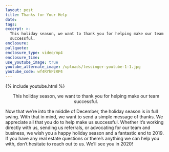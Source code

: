 ```yaml
---
layout: post
title: Thanks for Your Help
date:
tags:
excerpt: >-
  This holiday season, we want to thank you for helping make our team
  successful.
enclosure:
pullquote:
enclosure_type: video/mp4
enclosure_time:
use_youtube_image: true
youtube_alternate_image: /uploads/lessinger-youtube-1-1.jpg
youtube_code: wf4RYhPzRP4
---
```


{% include youtube.html %}<center>This holiday season, we want to thank you for helping make our team successful.</center>

Now that we’re into the middle of December, the holiday season is in full swing. With that in mind, we want to send a simple message of thanks. We appreciate all that you do to help make us successful. Whether it’s working directly with us, sending us referrals, or advocating for our team and business, we wish you a happy holiday season and a fantastic end to 2019. If you have any real estate questions or there’s anything we can help you with, don’t hesitate to reach out to us. We’ll see you in 2020\!